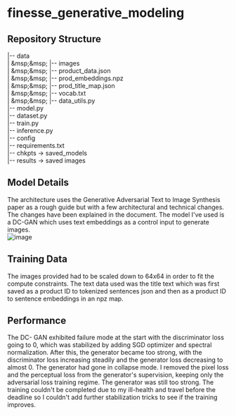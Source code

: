 # finesse_generative_modeling

## Repository Structure
|-- data  
|       &msp;&msp;      |-- images  
|	 &msp;&msp;  |-- product_data.json  
|	 &msp;&msp;  |-- prod_embeddings.npz  
|	 &msp;&msp;  |-- prod_title_map.json  
|	 &msp;&msp;  |-- vocab.txt  
|	 &msp;&msp;  |-- data_utils.py  
|-- model.py  
|-- dataset.py  
|-- train.py  
|-- inference.py  
|-- config  
|-- requirements.txt  
|-- chkpts -> saved_models  
|-- results -> saved images  

## Model Details  
The architecture uses the Generative Adversarial Text to Image Synthesis paper as a rough guide but with a few architectural and technical changes. The changes have been explained in the document. The model I've used is a DC-GAN which uses text embeddings as a control input to generate images.  
![image](https://github.com/rashmip98/finesse_generative_modeling/assets/31537022/4d23ba67-c266-41a8-9264-d3ca89974b8d)

## Training Data  
The images provided had to be scaled down to 64x64 in order to fit the compute constraints. The text data used was the title text which was first saved as a product ID to tokenized sentences json and then as a product ID to sentence embeddings in an npz map.  

## Performance  
The DC- GAN exhibited failure mode at the start with the discriminator loss going to 0, which was stabilized by adding SGD optimizer and spectral normalization. After this, the generator became too strong, with the discriminator loss increasing steadily and the generator loss decreasing to almost 0. The generator had gone in collapse mode. I removed the pixel loss and the perceptual loss from the generator's supervision, keeping only the adversarial loss training regime. The generator was still too strong. The training couldn't be completed due to my ill-health and travel before the deadline so I couldn't add further stabilization tricks to see if the training improves.

